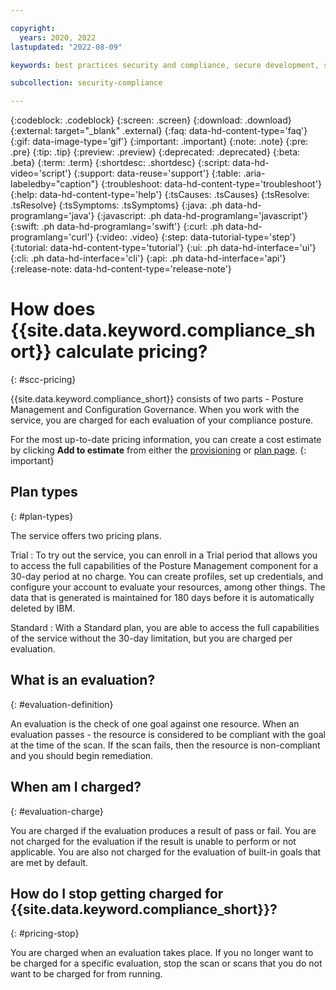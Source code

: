 ```yaml
---

copyright:
  years: 2020, 2022
lastupdated: "2022-08-09"

keywords: best practices security and compliance, secure development, security strategy, governance

subcollection: security-compliance

---
```


{:codeblock: .codeblock}
{:screen: .screen}
{:download: .download}
{:external: target="_blank" .external}
{:faq: data-hd-content-type='faq'}
{:gif: data-image-type='gif'}
{:important: .important}
{:note: .note}
{:pre: .pre}
{:tip: .tip}
{:preview: .preview}
{:deprecated: .deprecated}
{:beta: .beta}
{:term: .term}
{:shortdesc: .shortdesc}
{:script: data-hd-video='script'}
{:support: data-reuse='support'}
{:table: .aria-labeledby="caption"}
{:troubleshoot: data-hd-content-type='troubleshoot'}
{:help: data-hd-content-type='help'}
{:tsCauses: .tsCauses}
{:tsResolve: .tsResolve}
{:tsSymptoms: .tsSymptoms}
{:java: .ph data-hd-programlang='java'}
{:javascript: .ph data-hd-programlang='javascript'}
{:swift: .ph data-hd-programlang='swift'}
{:curl: .ph data-hd-programlang='curl'}
{:video: .video}
{:step: data-tutorial-type='step'}
{:tutorial: data-hd-content-type='tutorial'}
{:ui: .ph data-hd-interface='ui'}
{:cli: .ph data-hd-interface='cli'}
{:api: .ph data-hd-interface='api'}
{:release-note: data-hd-content-type='release-note'}

# How does {{site.data.keyword.compliance_short}} calculate pricing?
{: #scc-pricing}

{{site.data.keyword.compliance_short}} consists of two parts - Posture Management and Configuration Governance. When you work with the service, you are charged for each evaluation of your compliance posture.


For the most up-to-date pricing information, you can create a cost estimate by clicking **Add to estimate** from either the [provisioning](/security-compliance/catalog) or [plan page](/security-compliance/plan).
{: important}


## Plan types
{: #plan-types}

The service offers two pricing plans.

Trial
:   To try out the service, you can enroll in a Trial period that allows you to access the full capabilities of the Posture Management component for a 30-day period at no charge. You can create profiles, set up credentials, and configure your account to evaluate your resources, among other things. The data that is generated is maintained for 180 days before it is automatically deleted by IBM. 


Standard
:   With a Standard plan, you are able to access the full capabilities of the service without the 30-day limitation, but you are charged per evaluation.


## What is an evaluation?
{: #evaluation-definition}

An evaluation is the check of one goal against one resource. When an evaluation passes - the resource is considered to be compliant with the goal at the time of the scan. If the scan fails, then the resource is non-compliant and you should begin remediation.

## When am I charged?
{: #evaluation-charge}

You are charged if the evaluation produces a result of pass or fail. You are not charged for the evaluation if the result is unable to perform or not applicable. You are also not charged for the evaluation of built-in goals that are met by default.


## How do I stop getting charged for {{site.data.keyword.compliance_short}}?
{: #pricing-stop}

You are charged when an evaluation takes place. If you no longer want to be charged for a specific evaluation, stop the scan or scans that you do not want to be charged for from running. 


